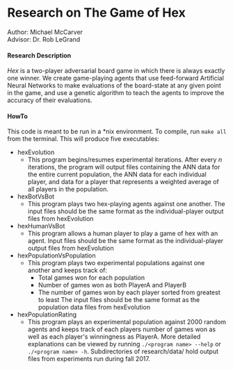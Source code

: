 # Research on The Game of Hex
Author: Michael McCarver<br />
Advisor: Dr. Rob LeGrand

#### Research Description
*Hex* is a two-player adversarial board game in which there is always exactly one winner. We create game-playing agents that use feed-forward Artificial Neural Networks to make evaluations of the board-state at any given point in the game, and use a genetic algorithm to teach the agents to improve the accuracy of their evaluations.

#### HowTo
This code is meant to be run in a *nix environment. To compile, run `make all` from the terminal. This will produce five executables:
- hexEvolution
   - This program begins/resumes experimental iterations. After every *n* iterations, the program will output files containing the ANN data for the entire current population, the ANN data for each individual player, and data for a player that represents a weighted average of all players in the population.
- hexBotVsBot
   - This program plays two hex-playing agents against one another. The input files should be the same format as the individual-player output files from hexEvolution
- hexHumanVsBot
   - This program allows a human player to play a game of hex with an agent. Input files should be the same format as the individual-player output files from hexEvolution
- hexPopulationVsPopulation
   - This program plays two experimental populations against one another and keeps track of:
      - Total games won for each population
      - Number of games won as both PlayerA and PlayerB
      - The number of games won by each player sorted from greatest to least
   The input files should be the same format as the population data files from hexEvolution
- hexPopulationRating
   - This program plays an experimental population against 2000 random agents and keeps track of each players number of games won as well as each player's winningness as PlayerA.
More detailed explanations can be viewed by running `./<program name> --help` or `./<program name> -h`. Subdirectories of research/data/ hold output files from experiments run during fall 2017.
